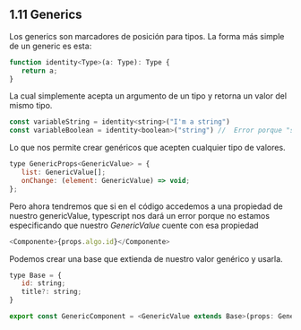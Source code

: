 ## 1.11 Generics

Los generics son marcadores de posición para tipos. La forma más simple
de un generic es esta:

``` javascript
function identity<Type>(a: Type): Type {
   return a;
}
```

La cual simplemente acepta un argumento de un tipo y retorna un valor
del mismo tipo.

``` javascript
const variableString = identity<string>("I'm a string")
const variableBoolean = identity<boolean>("string") //  Error porque "string" no es un booleano
```

Lo que nos permite crear genéricos que acepten cualquier tipo de
valores.

``` javascript
type GenericProps<GenericValue> = {
   list: GenericValue[];
   onChange: (element: GenericValue) => void;
};
```

Pero ahora tendremos que si en el código accedemos a una propiedad de
nuestro genericValue, typescript nos dará un error porque no estamos
especificando que nuestro *GenericValue* cuente con esa propiedad

``` javascript
<Componente>{props.algo.id}</Componente>
```

Podemos crear una base que extienda de nuestro valor genérico y usarla.

``` javascript
type Base = {
   id: string;
   title?: string;
}

export const GenericComponent = <GenericValue extends Base>(props: GenericProps<GenericValue>) => {}
```

